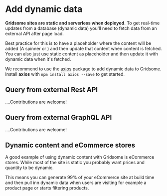 # Add dynamic data
**Gridsome sites are static and serverless when deployed.**  To get real-time updates from a database (dynamic data) you'll need to fetch data from an external API after page load.

Best practice for this is to have a placeholder where the content will be added (A spinner or ) and then update that content when content is fetched. You can also just use static content as placeholder and then update it with dynamic data when it's fetched.

We recommend to use the [axios](https://github.com/axios/axios) package to add dynamic data to Gridsome. Install **axios** with `npm install axios --save` to get started.


## Query from external Rest API
....Contributions are welcome!

## Query from external GraphQL API
....Contributions are welcome!

## Dynamic content and eCommerce stores
A good example of using dynamic content with Gridsome is eCommerce stores. While most of the site is static you probably want prices and quantity to be dynamic.

This means you can generate 99% of your eCommerce site at build time and then pull inn dynamic data when users are visiting for example a product page or starts filtering products.